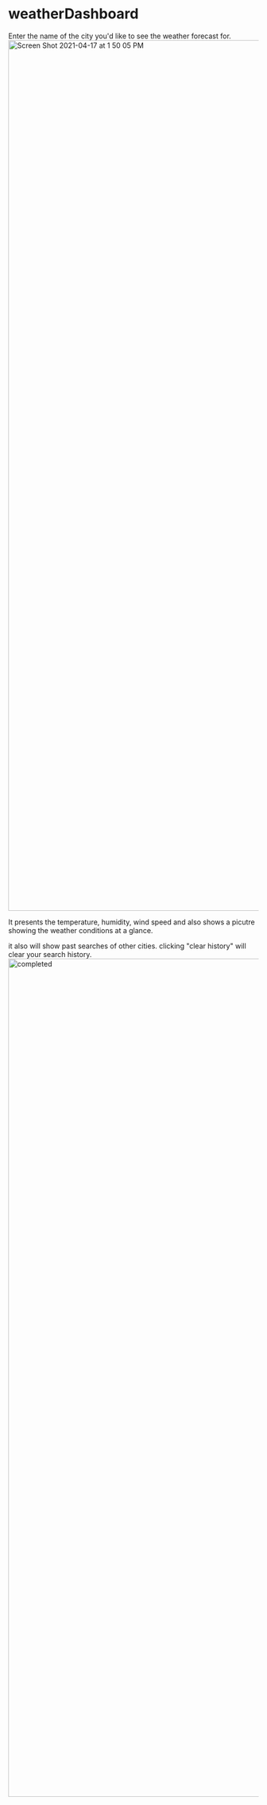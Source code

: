 # weatherDashboard

Enter the name of the city you'd like to see the weather forecast for.
<img width="1748" alt="Screen Shot 2021-04-17 at 1 50 05 PM" src="https://user-images.githubusercontent.com/77472956/118836332-bf0cfc00-b891-11eb-9316-89bfd665fa13.png">


It presents the temperature, humidity, wind speed and also shows a picutre showing the weather conditions at a glance.

it also will show past searches of other cities.
clicking "clear history" will clear your search history.
<img width="1683" alt="completed" src="https://user-images.githubusercontent.com/77472956/118835745-473ed180-b891-11eb-8192-13ac112923c1.png">
